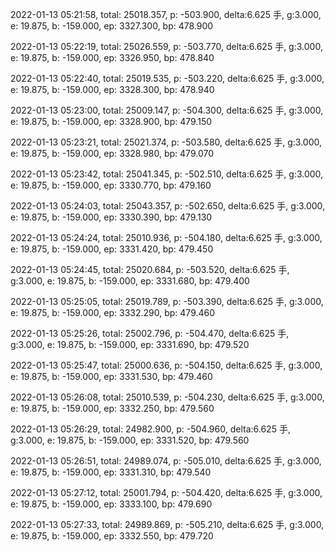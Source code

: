 2022-01-13 05:21:58, total: 25018.357, p: -503.900, delta:6.625 手, g:3.000, e: 19.875, b: -159.000, ep: 3327.300, bp: 478.900

2022-01-13 05:22:19, total: 25026.559, p: -503.770, delta:6.625 手, g:3.000, e: 19.875, b: -159.000, ep: 3326.950, bp: 478.840

2022-01-13 05:22:40, total: 25019.535, p: -503.220, delta:6.625 手, g:3.000, e: 19.875, b: -159.000, ep: 3328.300, bp: 478.940

2022-01-13 05:23:00, total: 25009.147, p: -504.300, delta:6.625 手, g:3.000, e: 19.875, b: -159.000, ep: 3328.900, bp: 479.150

2022-01-13 05:23:21, total: 25021.374, p: -503.580, delta:6.625 手, g:3.000, e: 19.875, b: -159.000, ep: 3328.980, bp: 479.070

2022-01-13 05:23:42, total: 25041.345, p: -502.510, delta:6.625 手, g:3.000, e: 19.875, b: -159.000, ep: 3330.770, bp: 479.160

2022-01-13 05:24:03, total: 25043.357, p: -502.650, delta:6.625 手, g:3.000, e: 19.875, b: -159.000, ep: 3330.390, bp: 479.130

2022-01-13 05:24:24, total: 25010.936, p: -504.180, delta:6.625 手, g:3.000, e: 19.875, b: -159.000, ep: 3331.420, bp: 479.450

2022-01-13 05:24:45, total: 25020.684, p: -503.520, delta:6.625 手, g:3.000, e: 19.875, b: -159.000, ep: 3331.680, bp: 479.400

2022-01-13 05:25:05, total: 25019.789, p: -503.390, delta:6.625 手, g:3.000, e: 19.875, b: -159.000, ep: 3332.290, bp: 479.460

2022-01-13 05:25:26, total: 25002.796, p: -504.470, delta:6.625 手, g:3.000, e: 19.875, b: -159.000, ep: 3331.690, bp: 479.520

2022-01-13 05:25:47, total: 25000.636, p: -504.150, delta:6.625 手, g:3.000, e: 19.875, b: -159.000, ep: 3331.530, bp: 479.460

2022-01-13 05:26:08, total: 25010.539, p: -504.230, delta:6.625 手, g:3.000, e: 19.875, b: -159.000, ep: 3332.250, bp: 479.560

2022-01-13 05:26:29, total: 24982.900, p: -504.960, delta:6.625 手, g:3.000, e: 19.875, b: -159.000, ep: 3331.520, bp: 479.560

2022-01-13 05:26:51, total: 24989.074, p: -505.010, delta:6.625 手, g:3.000, e: 19.875, b: -159.000, ep: 3331.310, bp: 479.540

2022-01-13 05:27:12, total: 25001.794, p: -504.420, delta:6.625 手, g:3.000, e: 19.875, b: -159.000, ep: 3333.100, bp: 479.690

2022-01-13 05:27:33, total: 24989.869, p: -505.210, delta:6.625 手, g:3.000, e: 19.875, b: -159.000, ep: 3332.550, bp: 479.720